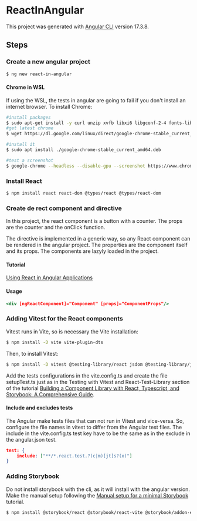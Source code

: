 # ReactInAngular

This project was generated with [Angular CLI](https://github.com/angular/angular-cli) version 17.3.8.

## Steps

### Create a new angular project
```bash
$ ng new react-in-angular
```

#### Chrome in WSL
If using the WSL, the tests in angular are going to fail if you don't install an internet browser. To install Chrome:
```bash
#install packages
$ sudo apt-get install -y curl unzip xvfb libxi6 libgconf-2-4 fonts-liberation
#get latest chrome
$ wget https://dl.google.com/linux/direct/google-chrome-stable_current_amd64.deb

#install it
$ sudo apt install ./google-chrome-stable_current_amd64.deb

#test a screenshot
$ google-chrome --headless --disable-gpu --screenshot https://www.chromestatus.com/
```

### Install React
```bash
$ npm install react react-dom @types/react @types/react-dom
```

### Create de rect component and directive
In this project, the react component is a button with a counter. The props are the counter and the onClick function.

The directive is implemented in a generic way, so any React component can be rendered in the angular project. The properties are the component itself and its props. The components are lazyly loaded in the project.

#### Tutorial
[Using React in Angular Applications](https://netbasal.com/using-react-in-angular-applications-1bb907ecac91)

#### Usage
```jsx
<div [ngReactComponent]="Component" [props]="ComponentProps"/>
```

### Adding Vitest for the React components

Vitest runs in Vite, so is necessary the Vite installation:
```bash
$ npm install -D vite vite-plugin-dts
```

Then, to install Vitest:
```bash
$ npm install -D vitest @testing-library/react jsdom @testing-library/jest-dom
```
Add the tests configurations in the vite.config.ts and create the file setupTest.ts just as in the Testing with Vitest and React-Test-Library section of the tutorial [Building a Component Library with React, Typescript, and Storybook: A Comprehensive Guide](https://medium.com/simform-engineering/building-a-component-library-with-react-typescript-and-storybook-a-comprehensive-guide-ba189accdaf5).

#### Include and excludes tests
The Angular make tests files that can not run in Vitest and vice-versa. So, configure the file names in vitest to differ from the Angular test files. The include in the vite.config.ts test key have to be the same as in the exclude in the angular.json test.
```json
test: {
    include: ["**/*.react.test.?(c|m)[jt]s?(x)"]
}
```

### Adding Storybook
Do not install storybook with the cli, as it will install with the angular version. Make the manual setup following the [Manual setup for a minimal Storybook](https://dev.to/dannyhw/manual-minimal-storybook-8-setup-98j) tutorial.

```bash
$ npm install @storybook/react @storybook/react-vite @storybook/addon-essentials storybook
```